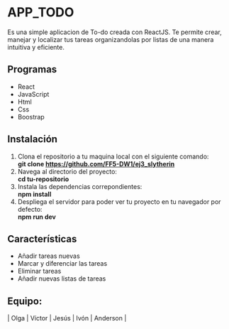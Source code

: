 # APP_TODO

Es una simple aplicacion de To-do creada con ReactJS. Te permite crear, manejar y localizar tus tareas organizandolas por listas de una manera intuitiva y eficiente.
## Programas
* React
* JavaScript
* Html
* Css
* Boostrap

## Instalación

1. Clona el repositorio a tu maquina local con el siguiente comando:  
   **git clone https://github.com/FF5-DW1/ej3_slytherin**
2. Navega al directorio del proyecto:  
   **cd tu-repositorio**
3. Instala las dependencias correpondientes:  
   **npm install**
4. Despliega el servidor para poder ver tu proyecto en tu navegador por defecto:  
   **npm run dev**

## Características

- Añadir tareas nuevas
- Marcar y diferenciar las tareas
- Eliminar tareas
- Añadir nuevas listas de tareas

## Equipo:

| Olga | Víctor | Jesús | Ivón | Anderson |
